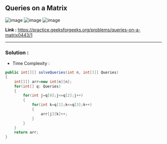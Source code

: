 ## Queries on a Matrix

![image](https://user-images.githubusercontent.com/23376002/192153031-c2cd53ce-bc83-43d3-ba50-2b0a698322fa.png)
![image](https://user-images.githubusercontent.com/23376002/192153053-3a8cc775-fb5c-4ce2-844f-cdfc3131f16e.png)
![image](https://user-images.githubusercontent.com/23376002/192153064-bbc25357-c386-429b-96bd-b16656d866af.png)


**Link :** https://practice.geeksforgeeks.org/problems/queries-on-a-matrix0443/1

------------------------------------------------------------------------------------------------------------------------------------------------------

### Solution :

- Time Complexity :


```java
public int[][] solveQueries(int n, int[][] Queries) 
{
    int[][] arr=new int[n][n];
    for(int[] q: Queries)
    {
        for(int j=q[0];j<=q[2];j++)
        {
            for(int k=q[1];k<=q[3];k++)
            {
                arr[j][k]++;
            }
        }
    }
    return arr;
}

```






